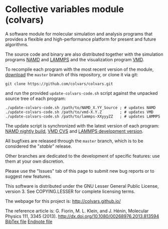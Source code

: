 Collective variables module (colvars)
=======

A software module for molecular simulation and analysis programs that provides a flexible and high-performance platform for present and future algorithms.

The source code and binary are also distributed together with the simulation programs [NAMD](http://www.ks.uiuc.edu/Research/namd/) and [LAMMPS](http://lammps.sandia.gov/) and the visualization program [VMD](http://www.ks.uiuc.edu/Research/vmd/).

To recompile each program with the most recent version of the module, [download](https://github.com/colvars/colvars/archive/master.zip) the `master` branch of this repository, or clone it via git:
```
git clone https://github.com/colvars/colvars.git
```
and run the provided `update-colvars-code.sh` script against the unpacked source tree of each program:
```
./update-colvars-code.sh /path/to/NAMD_X.YY_Source ; # updates NAMD
./update-colvars-code.sh /path/to/vmd-X.Y.Z        ; # updates VMD
./update-colvars-code.sh /path/to/lammps-XXyyyZZ   ; # updates LAMMPS
```
The update script is synchronized with the latest version of each program: [NAMD nightly build](http://www.ks.uiuc.edu/Development/Download/download.cgi?PackageName=NAMD), [VMD CVS](http://www.ks.uiuc.edu/Research/vmd/doxygen/cvsget.html) and [LAMMPS development version](http://www.lammps.org/).

All bugfixes are released through the `master` branch, which is to be considered the "*stable*" release. 

Other branches are dedicated to the development of specific features: use them at your own discretion.

Please use the "Issues" tab of this page to submit new bug reports or to suggest new features.

This software is distributed under the GNU Lesser General Public License, version 3.  See COPYING.LESSER for complete licensing terms.

The webpage for this project is: http://colvars.github.io/

The reference article is:
G. Fiorin, M. L. Klein, and J. Hénin, Molecular Physics 111, 3345 (2013).
http://dx.doi.org/10.1080/00268976.2013.813594  [BibTex file](https://github.com/colvars/colvars/blob/master/doc/ref_Fiorin_2013.bib?raw=true) [Endnote file](https://github.com/colvars/colvars/blob/master/doc/ref_Fiorin_2013.ciw?raw=true)
